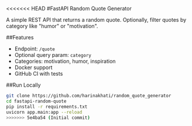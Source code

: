 <<<<<<< HEAD
#FastAPI Random Quote Generator

A simple REST API that returns a random quote. Optionally, filter quotes by category like "humor" or "motivation".

##Features

- Endpoint: `/quote`
- Optional query param: `category`
- Categories: motivation, humor, inspiration
- Docker support
- GitHub CI with tests

##Run Locally

```bash
git clone https://github.com/harinakhati/random_quote_generator
cd fastapi-random-quote
pip install -r requirements.txt
uvicorn app.main:app --reload
>>>>>>> 5e4ba54 (Initial commit)
